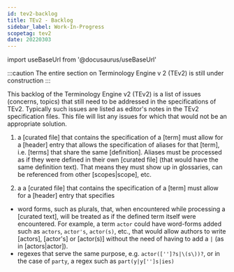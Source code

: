 ```yaml
---
id: tev2-backlog
title: TEv2 - Backlog
sidebar_label: Work-In-Progress
scopetag: tev2
date: 20220303
---
```


import useBaseUrl from '@docusaurus/useBaseUrl'

:::caution
The entire section on Terminology Engine v 2 (TEv2) is still under construction
:::

This backlog of the Terminology Engine v2 (TEv2) is a list of issues (concerns, topics) that still need to be addressed in the specifications of TEv2. Typically such issues are listed as editor's notes in the TEv2 specification files. This file will list any issues for which that would not be an appropriate solution.

1. a [curated file] that contains the specification of a [term] must allow for a [header] entry that allows the specification of aliases for that [term], i.e. [terms] that share the same [definition]. Aliases must be processed as if they were defined in their own [curated file] (that would have the same definition text). That means they must show up in glossaries, can be referenced from other [scopes|scope], etc.

2. a a [curated file] that contains the specification of a [term] must allow for a [header] entry that specifies
  - word forms, such as plurals, that, when encountered while processing a [curated text], will be treated as if the defined term itself were encountered. For example, a term `actor` could have word-forms added such as `actors`, `actor's`, `actor(s)`, etc., that would allow authors to write [actors], [actor's] or [actor(s)] without the need of having to add a `|` (as in [actors|actor]).
  - regexes that serve the same purpose, e.g. `actor(['']?s|\(s\))?`, or in the case of `party`, a regex such as `part(y|y['']s|ies)`
